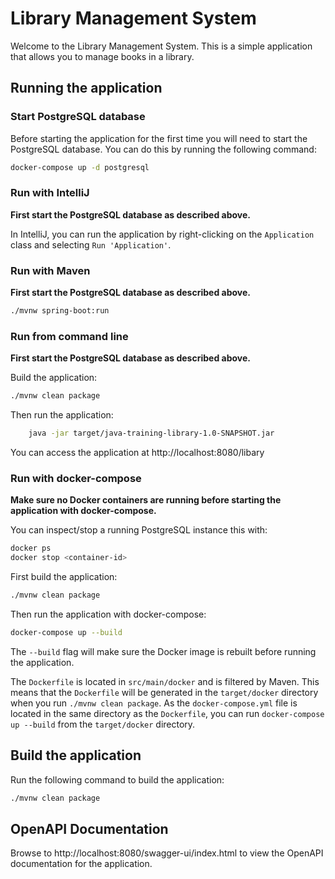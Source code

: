 # Library Management System

Welcome to the Library Management System. This is a simple application that allows you to manage books in a library.

## Running the application

### Start PostgreSQL database

Before starting the application for the first time you will need to start the PostgreSQL database. You can do this by
running the following command:

```bash
docker-compose up -d postgresql
```

### Run with IntelliJ

**First start the PostgreSQL database as described above.**

In IntelliJ, you can run the application by right-clicking on the `Application` class and selecting `Run 'Application'`.

### Run with Maven

**First start the PostgreSQL database as described above.**

```bash
./mvnw spring-boot:run
```

### Run from command line

**First start the PostgreSQL database as described above.**

Build the application:

```bash
./mvnw clean package 
```

Then run the application:

```bash
    java -jar target/java-training-library-1.0-SNAPSHOT.jar
```

You can access the application at http://localhost:8080/libary

### Run with docker-compose

**Make sure no Docker containers are running before starting the application with docker-compose.**

You can inspect/stop a running PostgreSQL instance this with:

```bash
docker ps 
docker stop <container-id>
````

First build the application:

```bash
./mvnw clean package
```

Then run the application with docker-compose:

```bash
docker-compose up --build 
```

The `--build` flag will make sure the Docker image is rebuilt before running the application.

The `Dockerfile` is located in `src/main/docker` and is filtered by Maven. This means that the `Dockerfile` will be
generated in the `target/docker` directory when you run `./mvnw clean package`.
As the `docker-compose.yml` file is located in the same directory as the `Dockerfile`, you can
run `docker-compose up --build` from the `target/docker` directory.

## Build the application

Run the following command to build the application:

```bash
./mvnw clean package
```

## OpenAPI Documentation

Browse to http://localhost:8080/swagger-ui/index.html to view the OpenAPI documentation for the application.

